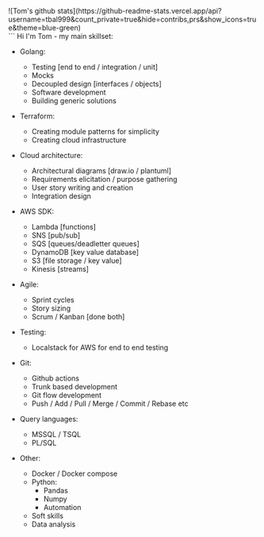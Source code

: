 <div class="myWrapper" markdown="1">
![Tom's github stats](https://github-readme-stats.vercel.app/api?username=tbal999&count_private=true&hide=contribs,prs&show_icons=true&theme=blue-green) 
</div>
```
Hi I'm Tom - my main skillset:

- Golang:
	- Testing [end to end / integration / unit]
	- Mocks
	- Decoupled design [interfaces / objects]
	- Software development
	- Building generic solutions
	
- Terraform:
	- Creating module patterns for simplicity
	- Creating cloud infrastructure

- Cloud architecture:
	- Architectural diagrams [draw.io / plantuml]
	- Requirements elicitation / purpose gathering
	- User story writing and creation
	- Integration design

- AWS SDK:
	- Lambda [functions]
	- SNS [pub/sub]
	- SQS [queues/deadletter queues]
	- DynamoDB [key value database]
	- S3 [file storage / key value]
	- Kinesis [streams]
	
- Agile:
	- Sprint cycles
	- Story sizing
	- Scrum / Kanban [done both]
	
- Testing:
	- Localstack for AWS for end to end testing
	
- Git:
	- Github actions
	- Trunk based development
	- Git flow development
	- Push / Add / Pull / Merge / Commit / Rebase etc
	
- Query languages: 
	- MSSQL / TSQL
	- PL/SQL
	
- Other:
	- Docker / Docker compose
	- Python:
		- Pandas
		- Numpy
		- Automation
	- Soft skills
	- Data analysis
```
